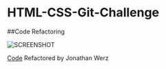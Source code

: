 # HTML-CSS-Git-Challenge
##Code Refactoring 

![SCREENSHOT](https://github.com/jdwerz83/HTML-CSS-Git-Challenge/blob/main/Develop/assets/images/social-media-marketing.jpg)

[Code](https://jdwerz83.github.io/HTML-CSS-Git-Challenge/) Refactored by Jonathan Werz
